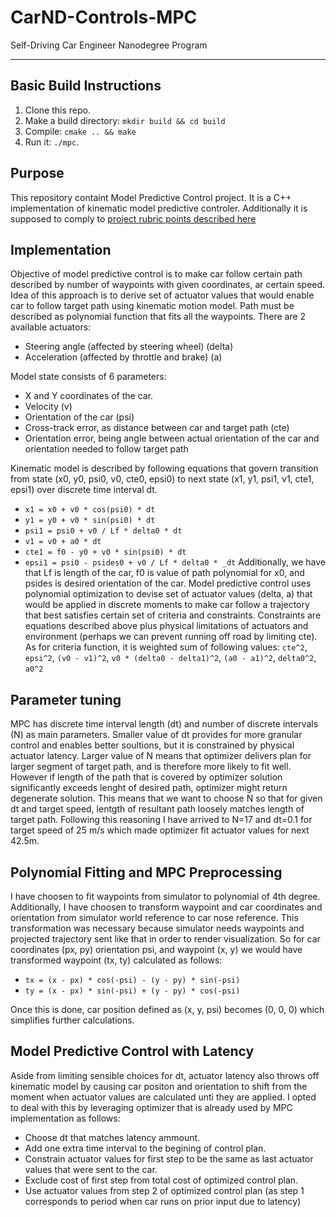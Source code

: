 # CarND-Controls-MPC
Self-Driving Car Engineer Nanodegree Program

---

## Basic Build Instructions

1. Clone this repo.
2. Make a build directory: `mkdir build && cd build`
3. Compile: `cmake .. && make`
4. Run it: `./mpc`.

## Purpose
This repository containt Model Predictive Control project. It is a C++ implementation of kinematic model predictive controler. Additionally it is supposed to comply to [project rubric points described here](https://review.udacity.com/#!/rubrics/896/view)

## Implementation
Objective of model predictive control is to make car follow certain path described by number of waypoints with given coordinates, ar certain speed. Idea of this approach is to derive set of actuator values that would enable car to follow target path using kinematic motion model. Path must be described as polynomial function that fits all the waypoints.
There are 2 available actuators:
- Steering angle (affected by steering wheel) (delta)
- Acceleration (affected by throttle and brake) (a)

Model state consists of 6 parameters:
- X and Y coordinates of the car.
- Velocity (v)
- Orientation of the car (psi)
- Cross-track error, as distance between car and target path (cte)
- Orientation error, being angle between actual orientation of the car and orientation needed to follow target path

Kinematic model is described by following equations that govern transition from state (x0, y0, psi0, v0, cte0, epsi0) to next state (x1, y1, psi1, v1, cte1, epsi1) over discrete time interval dt.
- `x1 = x0 + v0 * cos(psi0) * dt`
- `y1 = y0 + v0 * sin(psi0) * dt`
- `psi1 = psi0 + v0 / Lf * delta0 * dt`
- `v1 = v0 + a0 * dt`
- `cte1 = f0 - y0 + v0 * sin(psi0) * dt`
- `epsi1 = psi0 - psides0 + v0 / Lf * delta0 * _dt`
Additionally, we have that Lf is length of the car, f0 is value of path polynomial for x0, and psides is desired orientation of the car. Model predictive control uses polynomial optimization to devise set of actuator values (delta, a) that would be applied in discrete moments to make car follow a trajectory that best satisfies certain set of criteria and constraints. Constraints are equations described above plus physical limitations of actuators and environment (perhaps we can prevent running off road by limiting cte). As for criteria function, it is weighted sum of following values: `cte^2`, `epsi^2`, `(v0 - v1)^2`, `v0 * (delta0 - delta1)^2`, `(a0 - a1)^2`, `delta0^2`, `a0^2`

## Parameter tuning
MPC has discrete time interval length (dt) and number of discrete intervals (N) as main parameters. Smaller value of dt provides for more granular control and enables better soultions, but it is constrained by physical actuator latency. Larger value of N means that optimizer delivers plan for larger segment of target path, and is therefore more likely to fit well. However if length of the path that is covered by optimizer solution significantly exceeds lenght of desired path, optimizer might return degenerate solution. This means that we want to choose N so that for given dt and target speed, lentgth of resultant path loosely matches length of target path. Following this reasoning I have arrived to N=17 and dt=0.1 for target speed of 25 m/s which made optimizer fit actuator values for next 42.5m.

## Polynomial Fitting and MPC Preprocessing
I have choosen to fit waypoints from simulator to polynomial of 4th degree.
Additionally, I have choosen to transform waypoint and car coordinates and orientation from simulator world reference to car nose reference. This transformation was necessary because simulator needs waypoints and projected trajectory sent like that in order to render visualization. So for car coordinates (px, py) orientation psi, and waypoint (x, y) we would have transformed waypoint (tx, ty) calculated as follows:
- `tx = (x - px) * cos(-psi) - (y - py) * sin(-psi)`
- `ty = (x - px) * sin(-psi) + (y - py) * cos(-psi)`

Once this is done, car position defined as (x, y, psi) becomes (0, 0, 0) which simplifies further calculations.

## Model Predictive Control with Latency
Aside from limiting sensible choices for dt, actuator latency also throws off kinematic model by causing car positon and orientation to shift from the moment when actuator values are calculated unti they are applied. I opted to deal with this by leveraging optimizer that is already used by MPC implementation as follows:
- Choose dt that matches latency ammount.
- Add one extra time interval to the begining of control plan.
- Constrain actuator values for first step to be the same as last actuator values that were sent to the car.
- Exclude cost of first step from total cost of optimized control plan.
- Use actuator values from step 2 of optimized control plan (as step 1 corresponds to period when car runs on prior input due to latency)




